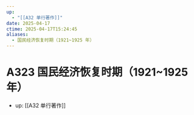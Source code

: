 ```yaml
---
up:
  - "[[A32 单行著作]]"
date: 2025-04-17
ctime: 2025-04-17T15:24:45
aliases:
  - 国民经济恢复时期（1921~1925 年）
---
```


# A323 国民经济恢复时期（1921~1925 年）

- up: [[A32 单行著作]]
